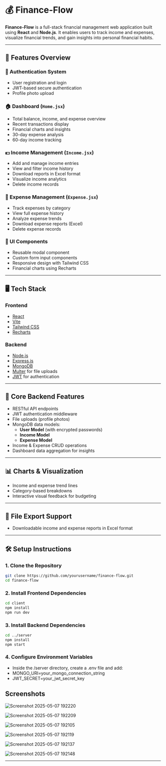 # 💰 Finance-Flow

**Finance-Flow** is a full-stack financial management web application built using **React** and **Node.js**. It enables users to track income and expenses, visualize financial trends, and gain insights into personal financial habits.

---

## 🚀 Features Overview

### 🔐 Authentication System
- User registration and login
- JWT-based secure authentication
- Profile photo upload

### 🏠 Dashboard (`Home.jsx`)
- Total balance, income, and expense overview
- Recent transactions display
- Financial charts and insights
- 30-day expense analysis
- 60-day income tracking

### 💵 Income Management (`Income.jsx`)
- Add and manage income entries
- View and filter income history
- Download reports in Excel format
- Visualize income analytics
- Delete income records

### 💸 Expense Management (`Expense.jsx`)
- Track expenses by category
- View full expense history
- Analyze expense trends
- Download expense reports (Excel)
- Delete expense records

### 🧩 UI Components
- Reusable modal component
- Custom form input components
- Responsive design with Tailwind CSS
- Financial charts using Recharts

---

## 🖥️ Tech Stack

### Frontend
- [React](https://reactjs.org/)
- [Vite](https://vitejs.dev/)
- [Tailwind CSS](https://tailwindcss.com/)
- [Recharts](https://recharts.org/)

### Backend
- [Node.js](https://nodejs.org/)
- [Express.js](https://expressjs.com/)
- [MongoDB](https://www.mongodb.com/)
- [Multer](https://github.com/expressjs/multer) for file uploads
- [JWT](https://jwt.io/) for authentication

---

## 🧠 Core Backend Features
- RESTful API endpoints
- JWT authentication middleware
- File uploads (profile photos)
- MongoDB data models:
  - **User Model** (with encrypted passwords)
  - **Income Model**
  - **Expense Model**
- Income & Expense CRUD operations
- Dashboard data aggregation for insights

---

## 📊 Charts & Visualization
- Income and expense trend lines
- Category-based breakdowns
- Interactive visual feedback for budgeting

---

## 📁 File Export Support
- Downloadable income and expense reports in Excel format

---

## 🛠️ Setup Instructions

### 1. Clone the Repository
```bash
git clone https://github.com/yourusername/finance-flow.git
cd finance-flow
```

### 2. Install Frontend Dependencies
```bash
cd client
npm install
npm run dev
```

### 3. Install Backend Dependencies
```bash
cd ../server
npm install
npm start
```

### 4. Configure Environment Variables

- Inside the /server directory, create a .env file and add:
- MONGO_URI=your_mongo_connection_string
- JWT_SECRET=your_jwt_secret_key

## Screenshots

![Screenshot 2025-05-07 192220](https://github.com/user-attachments/assets/f942f3ab-289b-457c-ae3e-79ad2df5239d)

![Screenshot 2025-05-07 192209](https://github.com/user-attachments/assets/5a87c093-519c-4ba8-b379-d2b3c7d30613)

![Screenshot 2025-05-07 192105](https://github.com/user-attachments/assets/b46e6fdb-fe51-4271-b98d-f06537db8f51)

![Screenshot 2025-05-07 192119](https://github.com/user-attachments/assets/93d328d3-0ce6-48ce-b24d-cbb16fb64f59)

![Screenshot 2025-05-07 192137](https://github.com/user-attachments/assets/bc507020-f006-41a4-89ef-ecc043b7d1e6)

![Screenshot 2025-05-07 192148](https://github.com/user-attachments/assets/a61240ce-ae6b-432c-be77-776038797ceb)

---



